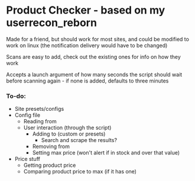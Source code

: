 # Product Checker - based on my userrecon_reborn

Made for a friend, but should work for most sites, and could be modified to work on linux (the notification delivery would have to be changed)

Scans are easy to add, check out the existing ones for info on how they work

Accepts a launch argument of how many seconds the script should wait before scanning again - if none is added, defaults to three minutes

### To-do:

- Site presets/configs
- Config file
	- Reading from
	- User interaction (through the script)
		- Adding to (custom or presets)
			- Search and scrape the results?
		- Removing from
		- Setting max price (won't alert if in stock and over that value)
- Price stuff
	- Getting product price
	- Comparing product price to max (if it has one)
